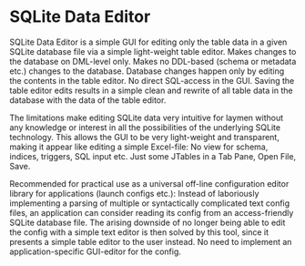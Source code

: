 # SQLite Data Editor

SQLite Data Editor is a simple GUI for editing only the table data in a given SQLite database file via a simple light-weight table editor. Makes changes to the database on DML-level only.  Makes no DDL-based (schema or metadata etc.) changes to the database. Database changes happen only by editing the contents in the table editor. No direct SQL-access in the GUI. Saving the table editor edits results in a simple clean and rewrite of all table data in the database with the data of the table editor.

The limitations make editing SQLite data very intuitive for laymen without any knowledge or interest in all the possibilities of the underlying SQLite technology. This allows the GUI to be very light-weight and transparent, making it appear like editing a simple Excel-file: No view for schema, indices, triggers, SQL input etc. Just some JTables in a Tab Pane, Open File, Save.

Recommended for practical use as a universal off-line configuration editor library for applications (launch configs etc.): Instead of laboriously implementing a parsing of multiple or syntactically complicated text config files, an application can consider reading its config from an access-friendly SQLite database file. The arising downside of no longer being able to edit the config with a simple text editor is then solved by this tool, since it presents a simple table editor to the user instead. No need to implement an application-specific GUI-editor for the config.
